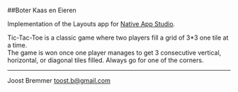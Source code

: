 ##Boter Kaas en Eieren

Implementation of the Layouts app for [Native App Studio](apps.mprog.nl).

Tic-Tac-Toe is a classic game where two players fill a grid of 3*3 one tile at a time.  
The game is won once one player manages to get 3 consecutive vertical, horizontal, or diagonal
tiles filled.
Always go for one of the corners.





- - -

Joost Bremmer [toost.b@gmail.com](mailto:toost.b@gmail.com)